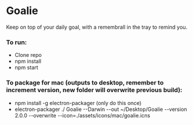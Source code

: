 # Goalie
Keep on top of your daily goal, with a remembrall in the tray to remind you. 

### To run: 
- Clone repo
- npm install
- npm start

### To package for mac (outputs to desktop, remember to increment version, new folder will overwrite previous build):
- npm install -g electron-packager (only do this once)
- electron-packager ./ Goalie --Darwin --out ~/Desktop/Goalie --version 2.0.0 --overwrite --icon=./assets/icons/mac/goalie.icns
